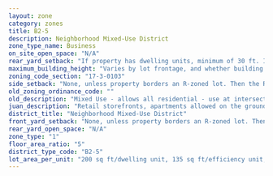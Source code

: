 ```yaml
---
layout: zone
category: zones
title: B2-5
description: Neighborhood Mixed-Use District
zone_type_name: Business
on_site_open_space: "N/A"
rear_yard_setback: "If property has dwelling units, minimum of 30 ft. If its rear property line borders the side property line of an R-zoned lot, the rear setback must equal the side setback of the R-zoned lot. If rear line borders the R lot&#39;s rear line, setback must be at least 16 ft."
maximum_building_height: "Varies by lot frontage, and whether building has ground-floor commercial space. (See 17-3-0408)"
zoning_code_section: "17-3-0103"
side_setback: "None, unless property borders an R-zoned lot. Then the R lot&#39;s front setback applies."
old_zoning_ordinance_code: ""
old_description: "Mixed Use - allows all residential - use at intersections &amp; on low traffic &amp; low volume streets."
juan_description: "Retail storefronts, apartments allowed on the ground floor. Intended to spur development in commercial corridors with low demand for retail."
district_title: "Neighborhood Mixed-Use District"
front_yard_setback: "None, unless property borders an R-zoned lot. Then the front setback must be at least 50% of the R lot&#39;s front setback. (See 17-3-0404.)"
rear_yard_open_space: "N/A"
zone_type: "1"
floor_area_ratio: "5"
district_type_code: "B2-5"
lot_area_per_unit: "200 sq ft/dwelling unit, 135 sq ft/efficiency unit, 100 sq ft/SRO unit"
---
```

